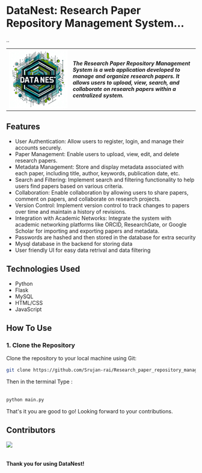 # DataNest: Research Paper Repository Management System...
..
<table>
<tr>
<td>
<img src="static\images\icon.jpeg" alt="Your Logo" width="200%" height="200%">
</td>
<td>
<b><i>The Research Paper Repository Management System is a web application developed to manage and organize research papers. It allows users to upload, view, search, and collaborate on research papers within a centralized system.
</b>
</td>
</tr>
</table>

## Features

- User Authentication: Allow users to register, login, and manage their accounts securely.
- Paper Management: Enable users to upload, view, edit, and delete research papers.
- Metadata Management: Store and display metadata associated with each paper, including title, author, keywords, publication date, etc.
- Search and Filtering: Implement search and filtering functionality to help users find papers based on various criteria.
- Collaboration: Enable collaboration by allowing users to share papers, comment on papers, and collaborate on research projects.
- Version Control: Implement version control to track changes to papers over time and maintain a history of revisions.
- Integration with Academic Networks: Integrate the system with academic networking platforms like ORCID, ResearchGate, or Google Scholar for importing and exporting papers and metadata.
- Passwords are hashed and then stored in the database for extra security
- Mysql database in the backend for storing data
- User friendly UI for easy data retrival and data filtering

## Technologies Used

- Python
- Flask
- MySQL
- HTML/CSS
- JavaScript

## How To Use

### 1. Clone the Repository

Clone the repository to your local machine using Git:

```bash
git clone https://github.com/Srujan-rai/Research_paper_repository_management_system.git


```
Then in the terminal Type :

```bash

python main.py

```

That's it you are good to go! Looking forward to your contributions.

## Contributors
<a href="https://github.com/Srujan-rai/Research_paper_repository_management_system/graphs/contributors">
  <img src="https://contrib.rocks/image?repo=Srujan-rai/Research_paper_repository_management_system" />
</a>

<br />
<br />

**Thank you for using DataNest!**
